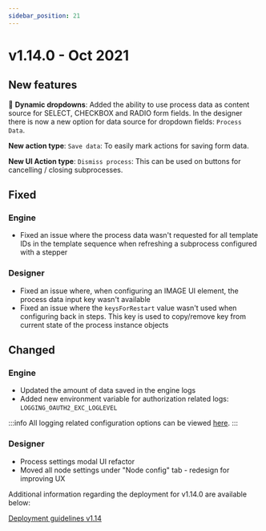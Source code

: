 ```yaml
---
sidebar_position: 21
---
```


# v1.14.0 - Oct 2021

## **New features**

:notebook_with_decorative_cover: **Dynamic dropdowns**: Added the ability to use process data as content source for SELECT, CHECKBOX and RADIO form fields. In the designer there is now a new option for data source for dropdown fields: `Process Data`.

**New action type**: `Save data`: To easily mark actions for saving form data.

**New UI Action type**: `Dismiss process`: This can be used on buttons for cancelling / closing subprocesses.

## **Fixed**

### Engine

* Fixed an issue where the process data wasn't requested for all template IDs in the template sequence when refreshing a subprocess configured with a stepper

### Designer

* Fixed an issue where, when configuring an IMAGE UI element, the process data input key wasn't available
* Fixed an issue where the `keysForRestart` value wasn't used when configuring back in steps. This key is used to copy/remove key from current state of the process instance objects

## **Changed**

### Engine

* Updated the amount of data saved in the engine logs
* Added new environment variable for authorization related logs: `LOGGING_OAUTH2_EXC_LOGLEVEL`

:::info
All logging related configuration options can be viewed [here](../../docs/platform-setup-guides#logging).
:::

### Designer

* Process settings modal UI refactor
* Moved all node settings under "Node config" tab - redesign for improving UX

Additional information regarding the deployment for v1.14.0 are available below:

[Deployment guidelines v1.14](deployment-guidelines-v1.14)

